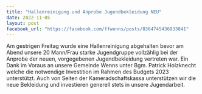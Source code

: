 ```yaml
---
title: "Hallenreinigung und Anprobe Jugendbekleidung NEU"
date: 2022-11-05
layout: post
facebook_url: "https://facebook.com/ffwenns/posts/8364745436933841"
---
```


Am gestrigen Freitag wurde eine Hallenreinigung abgehalten bevor am Abend unsere 20 Mann/Frau starke Jugendgruppe vollzählig bei der Anprobe der neuen, vorgegebenen Jugendbekleidung vertreten war. Ein Dank im Voraus an unsere Gemeinde Wenns unter Bgm. Patrick Holzknecht welche die notwendige Investition im Rahmen des Budgets 2023 unterstützt. Auch von Seiten der Kameradschaftskassa unterstützen wir die neue Bekleidung und investieren generell stets in unsere Jugendarbeit.